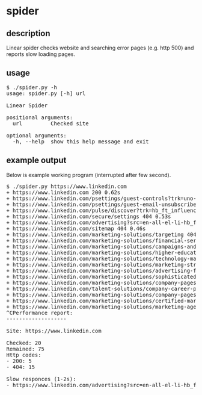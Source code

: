 # spider

## description
Linear spider checks website and searching error pages (e.g. http 500) and reports slow loading pages.

## usage

<pre>
$ ./spider.py -h
usage: spider.py [-h] url

Linear Spider

positional arguments:
  url         Checked site

optional arguments:
  -h, --help  show this help message and exit
</pre>

## example output

Below is example working program (interrupted after few second).

<pre>
$ ./spider.py https://www.linkedin.com
+ https://www.linkedin.com 200 0.62s
+ https://www.linkedin.com/psettings/guest-controls?trk=uno-reg-guest-home-guest-controls 200 0.73s
+ https://www.linkedin.com/psettings/guest-email-unsubscribe?trk=hb_ft_gunsub 200 0.54s
+ https://www.linkedin.com/pulse/discover?trk=hb_ft_influencers 200 0.95s
+ https://www.linkedin.com/secure/settings 404 0.53s
+ https://www.linkedin.com/advertising?src=en-all-el-li-hb_ft_ads&trk=hb_ft_ads 200 1.63s
+ https://www.linkedin.com/sitemap 404 0.46s
+ https://www.linkedin.com/marketing-solutions/targeting 404 0.48s
+ https://www.linkedin.com/marketing-solutions/financial-services-marketing 404 0.41s
+ https://www.linkedin.com/marketing-solutions/campaigns-and-advocacy 404 0.42s
+ https://www.linkedin.com/marketing-solutions/higher-education 404 0.44s
+ https://www.linkedin.com/marketing-solutions/technology-marketing 404 0.6s
+ https://www.linkedin.com/marketing-solutions/marketing-strategy?u=0#webinars 404 0.54s
+ https://www.linkedin.com/marketing-solutions/advertising-faqs 404 0.42s
+ https://www.linkedin.com/marketing-solutions/sophisticated-marketers-sessions 404 0.49s
+ https://www.linkedin.com/marketing-solutions/company-pages/showcase-pages 404 0.56s
+ https://www.linkedin.com/talent-solutions/company-career-pages 404 0.48s
+ https://www.linkedin.com/marketing-solutions/company-pages/best-practices 404 0.49s
+ https://www.linkedin.com/marketing-solutions/certified-marketing-partners 404 0.49s
+ https://www.linkedin.com/marketing-solutions/marketing-agencies 404 0.51s
^CPerformance report:
-------------------

Site: https://www.linkedin.com

Checked: 20
Remained: 75
Http codes:
- 200: 5
- 404: 15

Slow responces (1-2s):
- https://www.linkedin.com/advertising?src=en-all-el-li-hb_ft_ads&trk=hb_ft_ads 1.63s

</pre>


